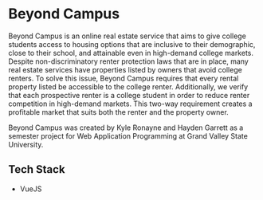 # Beyond Campus
Beyond Campus is an online real estate service that aims to give college students access to housing options that are inclusive to their demographic, close to their school, and attainable even in high-demand college markets. Despite non-discriminatory renter protection laws that are in place, many real estate services have properties listed by owners that avoid college renters. To solve this issue, Beyond Campus requires that every rental property listed be accessible to the college renter. Additionally, we verify that each prospective renter is a college student in order to reduce renter competition in high-demand markets. This two-way requirement creates a profitable market that suits both the renter and the property owner.

Beyond Campus was created by Kyle Ronayne and Hayden Garrett as a semester project for Web Application Programming at Grand Valley State University.

## Tech Stack
- VueJS
